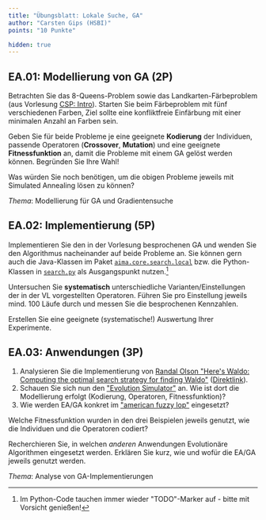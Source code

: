 ```yaml
---
title: "Übungsblatt: Lokale Suche, GA"
author: "Carsten Gips (HSBI)"
points: "10 Punkte"

hidden: true
---
```


<!--  pandoc -s -f markdown -t markdown+smart-grid_tables-multiline_tables-simple_tables --columns=94 --reference-links=true  sheet-ea.md  -o xxx.md  -->

## EA.01: Modellierung von GA (2P)

Betrachten Sie das 8-Queens-Problem sowie das Landkarten-Färbeproblem (aus Vorlesung [CSP:
Intro]). Starten Sie beim Färbeproblem mit fünf verschiedenen Farben, Ziel sollte eine
konfliktfreie Einfärbung mit einer minimalen Anzahl an Farben sein.

Geben Sie für beide Probleme je eine geeignete **Kodierung** der Individuen, passende
Operatoren (**Crossover**, **Mutation**) und eine geeignete **Fitnessfunktion** an, damit die
Probleme mit einem GA gelöst werden können. Begründen Sie Ihre Wahl!

Was würden Sie noch benötigen, um die obigen Probleme jeweils mit Simulated Annealing lösen zu
können?

*Thema*: Modellierung für GA und Gradientensuche

## EA.02: Implementierung (5P)

Implementieren Sie den in der Vorlesung besprochenen GA und wenden Sie den Algorithmus
nacheinander auf beide Probleme an. Sie können gern auch die Java-Klassen im Paket
[`aima.core.search.local`] bzw. die Python-Klassen in [`search.py`] als Ausgangspunkt
nutzen.[^1]

Untersuchen Sie **systematisch** unterschiedliche Varianten/Einstellungen der in der VL
vorgestellten Operatoren. Führen Sie pro Einstellung jeweils mind. 100 Läufe durch und messen
Sie die besprochenen Kennzahlen.

Erstellen Sie eine geeignete (systematische!) Auswertung Ihrer Experimente.

## EA.03: Anwendungen (3P)

1.  Analysieren Sie die Implementierung von [Randal Olson "Here's Waldo: Computing the optimal
    search strategy for finding Waldo"] ([Direktlink]).
2.  Schauen Sie sich nun den ["Evolution Simulator"] an. Wie ist dort die Modellierung erfolgt
    (Kodierung, Operatoren, Fitnessfunktion)?
3.  Wie werden EA/GA konkret im ["american fuzzy lop"] eingesetzt?

Welche Fitnessfunktion wurden in den drei Beispielen jeweils genutzt, wie die Individuen und
die Operatoren codiert?

Recherchieren Sie, in welchen *anderen* Anwendungen Evolutionäre Algorithmen eingesetzt
werden. Erklären Sie kurz, wie und wofür die EA/GA jeweils genutzt werden.

*Thema*: Analyse von GA-Implementierungen

[^1]: Im Python-Code tauchen immer wieder "TODO"-Marker auf - bitte mit Vorsicht genießen!

  [CSP: Intro]: ../lecture/csp/csp1-intro.md
  [`aima.core.search.local`]: https://github.com/aimacode/aima-java/tree/AIMA3e/aima-core/src/main/java/aima/core/search/local
  [`search.py`]: https://github.com/aimacode/aima-python/blob/master/search.py
  [Randal Olson "Here's Waldo: Computing the optimal search strategy for finding Waldo"]: http://www.randalolson.com/2015/02/03/heres-waldo-computing-the-optimal-search-strategy-for-finding-waldo/
  [Direktlink]: https://github.com/rhiever/Data-Analysis-and-Machine-Learning-Projects
  ["Evolution Simulator"]: https://www.openprocessing.org/sketch/205807
  ["american fuzzy lop"]: https://lcamtuf.coredump.cx/afl/
